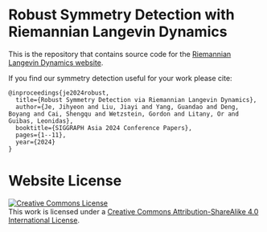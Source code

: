 # Robust Symmetry Detection with Riemannian Langevin Dynamics

This is the repository that contains source code for the [Riemannian Langevin Dynamics website](https://blendergym.github.io).

If you find our symmetry detection useful for your work please cite:
```
@inproceedings{je2024robust,
  title={Robust Symmetry Detection via Riemannian Langevin Dynamics},
  author={Je, Jihyeon and Liu, Jiayi and Yang, Guandao and Deng, Boyang and Cai, Shengqu and Wetzstein, Gordon and Litany, Or and Guibas, Leonidas},
  booktitle={SIGGRAPH Asia 2024 Conference Papers},
  pages={1--11},
  year={2024}
}
```

# Website License
<a rel="license" href="http://creativecommons.org/licenses/by-sa/4.0/"><img alt="Creative Commons License" style="border-width:0" src="https://i.creativecommons.org/l/by-sa/4.0/88x31.png" /></a><br />This work is licensed under a <a rel="license" href="http://creativecommons.org/licenses/by-sa/4.0/">Creative Commons Attribution-ShareAlike 4.0 International License</a>.
